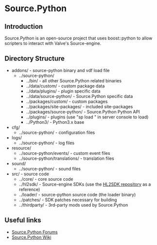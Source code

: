 # Source.Python

## Introduction
Source.Python is an open-source project that uses boost::python to allow scripters to interact with Valve's Source-engine.


## Directory Structure
* addons/ - source-python binary and vdf load file
  * ../source-python/
    * ../bin/ - all other Source.Python related binaries
    * ../data/custom/ - custom package data
    * ../data/plugins/ - plugin specific data
    * ../data/source-python/ - Source.Python specific data
    * ../packages/custom/ - custom packages
    * ../packages/site-packages/ - included site-packages
    * ../packages/source-python/ - Source.Python Python API
    * ../plugins/ - plugins (use "sp load <plugin>" in server console to load)
    * ../Python3/ - Python3.x base
* cfg/
  * ../source-python/ - configuration files
* logs/
  * ../source-python/ - log files
* resource/
  * ../source-python/events/ - custom event files
  * ../source-python/translations/ - translation files
* sound/
  * ../source-python/ - sound files
* src/ - source code
  * ../core/ - core source code
  * ../hl2sdk/ - Source-engine SDKs (use the [HL2SDK repository](http://github.com/alliedmodders/hl2sdk/branches/all) as a reference)
  * ../loader/ - source-python source code (the loader binary)
  * ../patches/ - SDK patches necessary for building
  * ../thirdparty/ - 3rd-party mods used by Source.Python


## Useful links
* [Source.Python Forums](http://www.sourcepython.com/forums.php)
* [Source.Python Wiki](http://wiki.sourcepython.com)
